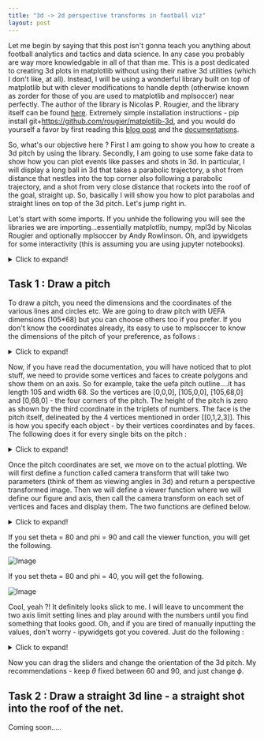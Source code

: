 ```yaml
---
title: "3d -> 2d perspective transforms in football viz"
layout: post
---
```


Let me begin by saying that this post isn't gonna teach you anything about football analytics and tactics and data science. In any case you probably are way more knowledgable in all of that than me. This is a post dedicated to creating 3d plots in matplotlib without using their native 3d utilities (which I don't like, at all). Instead, I will be using a wonderful library built on top of matplotlib but with clever modifications to handle depth (otherwise known as zorder for those of you are used to matplotlib and mplsoccer) near perfectly. The author of the library is Nicolas P. Rougier, and the library itself can be found [here](https://github.com/rougier/matplotlib-3d). Extremely simple installation instructions - pip install git+https://github.com/rougier/matplotlib-3d, and you would do yourself a favor by first reading this [blog post](https://matplotlib.org/matplotblog/posts/custom-3d-engine/) and the [documentations](https://github.com/rougier/matplotlib-3d/blob/master/doc/README.md).

So, what's our objective here ? First I am going to show you how to create a 3d pitch by using the library. Secondly, I am going to use some fake data to show how you can plot events like passes and shots in 3d. In particular, I will display a long ball in 3d that takes a parabolic trajectory, a shot from distance that nestles into the top corner also following a parabolic trajectory, and a shot from very close distance that rockets into the roof of the goal, straight up. So, basically I will show you how to plot parabolas and straight lines on top of the 3d pitch. Let's jump right in.

Let's start with some imports. If you unhide the following you will see the libraries we are importing...essentially matplotlib, numpy, mpl3d by Nicolas Rougier and optionally mplsoccer by Andy Rowlinson. Oh, and ipywidgets for some interactivity (this is assuming you are using jupyter notebooks).

<details>
<summary class='highlight-text-summary'>
Click to expand!
</summary>

{% highlight python %}
import numpy as np
import matplotlib.pyplot as plt
from mpl3d import glm
from mpl3d.mesh import Mesh
from mpl3d.camera import Camera
from matplotlib.collections import PolyCollection, LineCollection
import ipywidgets as widgets
from ipywidgets import interactive, fixed
{% endhighlight %}

</details>


## Task 1 : Draw a pitch

To draw a pitch, you need the dimensions and the coordinates of the various lines and circles etc. We are going to draw pitch with UEFA dimensions (105*68) but you can choose others too if you prefer. If you don't know the coordinates already, its easy to use to mplsoccer to know the dimensions of the pitch of your preference, as follows : 

<details>
<summary class='highlight-text-summary'>
Click to expand!
</summary>

{% highlight python %}
pitch = Pitch(pitch_type = 'uefa')
pitch.dim
{% endhighlight %}
    
</details>

Now, if you have read the documentation, you will have noticed that to plot stuff, we need to provide some vertices and faces to create polygons and show them on an axis. So for example, take the uefa pitch outline....it has length 105 and width 68. So the vertices are [0,0,0], [105,0,0], [105,68,0] and [0,68,0] - the four corners of the pitch. The height of the pitch is zero as shown by the third coordinate in the triplets of numbers. The face is the pitch itself, delineated by the 4 vertices mentioned in order [[0,1,2,3]]. This is how you specify each object - by their vertices coordinates and by faces. The following does it for every single bits on the pitch : 

<details>
<summary class='highlight-text-summary'>
Click to expand!
</summary>

{% highlight python %}
pitch_outline = np.array(
    [
        [0.0, 0.0, 0.0],
        [105.0, 0.0, 0.0],
        [105.0, 68.0, 0.0],
        [0.0, 68.0, 0.0],
    ]
)
f_pitch_outline = [[0, 1, 2, 3]]

right_penalty_box = np.array(
    [
        [88.5, 13.84, 0.0],
        [105.0, 13.84, 0.0],
        [105.0, 54.16, 0.0],
        [88.5, 54.16, 0.0],
    ]
)

f_right_penalty_box = [[0, 1, 2, 3]]

left_penalty_box = np.array(
    [
        [0.5, 13.84, 0.0],
        [16.5, 13.84, 0.0],
        [16.5, 54.16, 0.0],
        [0.0, 54.16, 0.0],
    ]
)

f_left_penalty_box = [[0, 1, 2, 3]]

right_6yd_box = np.array(
    [
        [99.5, 24.84, 0.0],
        [105.0, 24.84, 0.0],
        [105.0, 43.16, 0.0],
        [99.5, 43.16, 0.0],
    ]
)

f_right_6yd_box = [[0, 1, 2, 3]]

left_6yd_box = np.array(
    [
        [0, 24.84, 0.0],
        [5.5, 24.84, 0.0],
        [5.5, 43.16, 0.0],
        [0, 43.16, 0.0],
    ]
)

f_left_6yd_box = [[0, 1, 2, 3]]

centerline = np.array([[52.5, 0.0, 0.0], [52.5, 68, 0.0]])
f_centerline = [[0, 1]]

two_pi_angles = np.linspace(0, 2.0 * np.pi, 100)
centercircle = np.array(
    [52.5 + 9.15 * np.cos(two_pi_angles), 34 + 9.15 * np.sin(two_pi_angles), np.zeros(100)]
).transpose()
f_centercircle = [[i for i in range(len(centercircle))]]

def int_angles(radius, h, k, line_y):
    x1 = h + np.sqrt(radius**2 - (line_y - k) ** 2)
    x2 = h - np.sqrt(radius**2 - (line_y - k) ** 2)
    theta1 = np.arccos((x1 - h) / radius)
    theta2 = np.pi - theta1
    return theta1, theta2


theta1, theta2 = int_angles(9.15, 34, 94, 88.5)
lin1 = np.linspace(np.pi / 2 + theta1, np.pi / 2 + theta2, 200)
lin2 = np.linspace(-np.pi/2+theta1,-np.pi/2+theta2,200)
right_arc = np.array(
    [94 + 9.15 * np.cos(lin1), 34 + 9.15 * np.sin(lin1), np.zeros(200)]
).transpose()

f_right_arc = [[i for i in range(len(right_arc))]]

left_arc = np.array(
    [11 + 9.15 * np.cos(lin2), 34 + 9.15 * np.sin(lin2), np.zeros(200)]
).transpose()

f_left_arc = [[i for i in range(len(left_arc))]]


right_goal = np.array(
    [
        [105, 30.34, 0.0],
        [105, 30.34, 2.4],
        [105, 37.66, 2.4],
        [105, 37.66, 0],
        [107, 30.34, 0.0],
        [107, 30.34, 2.4],
        [107, 37.66, 2.4],
        [107, 37.66, 0],
    ]
)

f_right_goal = [[4, 5, 6, 7], [0, 1, 5, 4], [2, 6, 7, 3], [1, 2, 6, 5]]

left_goal = np.array(
    [
        [0, 30.34, 0.0],
        [0, 30.34, 2.4],
        [0, 37.66, 2.4],
        [0, 37.66, 0],
        [-2, 30.34, 0.0],
        [-2, 30.34, 2.4],
        [-2, 37.66, 2.4],
        [-2, 37.66, 0],
    ]
)

f_left_goal = [[4, 5, 6, 7], [0, 1, 5, 4], [2, 6, 7, 3], [1, 2, 6, 5]]
{% endhighlight %}
    
</details>

Once the pitch coordinates are set, we move on to the actual plotting. We will first define a function called camera transform that will take two parameters (think of them as viewing angles in 3d) and return a perspective transformed image. Then we will define a viewer function where we will define our figure and axis, then call the camera transform on each set of vertices and faces and display them. The two functions are defined below.  

<details>
<summary class='highlight-text-summary'>
Click to expand!
</summary>

{% highlight python %}
def camera_transform(params, vertices, faces, indx, ax, fc, ec):
    vertices[:, 0] = (vertices[:, 0] - 52.5) / 52.5
    vertices[:, 1] = (vertices[:, 1] - 34) / 52.5
    vertices[:, 2] = (vertices[:, 2] - 2.5 / 2) / 52.5
    camera = Camera("perspective", params[0], params[1], scale=0.8)
    vertices = glm.transform(vertices, camera.transform)

    faces = np.array([vertices[face] for face in faces])
    index = np.argsort(-np.mean(faces[..., 2].squeeze(), axis=-1))
    vertices = faces[index][..., :2]

    collection = PolyCollection(vertices, facecolor=fc, edgecolor=ec)
    ax.add_collection(collection)

#     ax.set_ylim(-0.4, 0.3)
#     ax.set_xlim(-1.5, 1.5)
    return ax

def viewer(theta, phi):
    fig = plt.figure(figsize=(12, 12))
    ax = fig.add_axes([0, 0, 1, 1], xlim=[-1, 1], ylim=[-1, 1], aspect=1)
    ax.axis("off")
    ax.set_title("Plotting 3d Pitch", color="w", fontsize=20)
    fig.set_facecolor("k")
    ax.set_facecolor("k")

    camera_transform(
        params=[theta, phi],
        vertices=pitch_outline.copy(),
        faces=f_pitch_outline.copy(),
        indx=1,
        ax=ax,
        fc="grey",
        ec="w",
    )
    camera_transform(
        params=[theta, phi],
        vertices=right_penalty_box.copy(),
        faces=f_right_penalty_box.copy(),
        indx=1,
        ax=ax,
        fc="grey",
        ec="w",
    )
    camera_transform(
        params=[theta, phi],
        vertices=left_penalty_box.copy(),
        faces=f_left_penalty_box.copy(),
        indx=1,
        ax=ax,
        fc="grey",
        ec="w",
    )
    camera_transform(
        params=[theta, phi],
        vertices=right_6yd_box.copy(),
        faces=f_right_6yd_box.copy(),
        indx=1,
        ax=ax,
        fc="grey",
        ec="w",
    )
    camera_transform(
        params=[theta, phi],
        vertices=left_6yd_box.copy(),
        faces=f_left_6yd_box.copy(),
        indx=1,
        ax=ax,
        fc="grey",
        ec="w",
    )
    camera_transform(
        params=[theta, phi],
        vertices=centerline.copy(),
        faces=f_centerline.copy(),
        indx=1,
        ax=ax,
        fc="grey",
        ec="w",
    )
    camera_transform(
        params=[theta, phi],
        vertices=centercircle.copy(),
        faces=f_centercircle.copy(),
        indx=1,
        ax=ax,
        fc="none",
        ec="w",
    )
    camera_transform(
        params=[theta, phi],
        vertices=right_arc.copy(),
        faces=f_right_arc.copy(),
        indx=1,
        ax=ax,
        fc="none",
        ec="w",
    )
    camera_transform(
        params=[theta, phi],
        vertices=left_arc.copy(),
        faces=f_left_arc.copy(),
        indx=1,
        ax=ax,
        fc="none",
        ec="w",
    )
    camera_transform(
        params=[theta, phi],
        vertices=right_goal.copy(),
        faces=f_right_goal.copy(),
        indx=1,
        ax=ax,
        fc="none",
        ec="w",
    )
    camera_transform(
        params=[theta, phi],
        vertices=left_goal.copy(),
        faces=f_left_goal.copy(),
        indx=1,
        ax=ax,
        fc="none",
        ec="w",
    )


plt.show()
{% endhighlight %}

</details>

If you set theta = 80 and phi = 90 and call the viewer function,  you will get the following. 

![Image](https://bosemessi.github.io/images/pitch1.png)

If you set theta = 80 and phi = 40, you will get the following.

![Image](https://bosemessi.github.io/images/pitch2.png)

Cool, yeah ?! It definitely looks slick to me. I will leave to uncomment the two axis limit setting lines and play around with the numbers until you find something that looks good. Oh, and if you are tired of manually inputting the values, don't worry - ipywidgets got you covered. Just do the following : 

<details>
    <summary>Click to expand!</summary>

```tsql
phi_vals = widgets.FloatSlider(
    value=10,
    min=0,
    max=360.0,
    step=10,
    description="Phi:",
    disabled=False,
    continuous_update=False,
    orientation="horizontal",
    readout=True,
    readout_format=".1f",
)

theta_vals = widgets.FloatSlider(
    value=80,
    min=0,
    max=180.0,
    step=10,
    description="Theta:",
    disabled=False,
    continuous_update=False,
    orientation="horizontal",
    readout=True,
    readout_format=".1f",
)

interactive(viewer, theta=theta_vals, phi=phi_vals)

```
</details>

Now you can drag the sliders and change the orientation of the 3d pitch. My recommendations - keep $\theta$ fixed between 60 and 90, and just change $\phi$.


## Task 2 : Draw a straight 3d line  - a straight shot into the roof of the net. 

Coming soon.....
